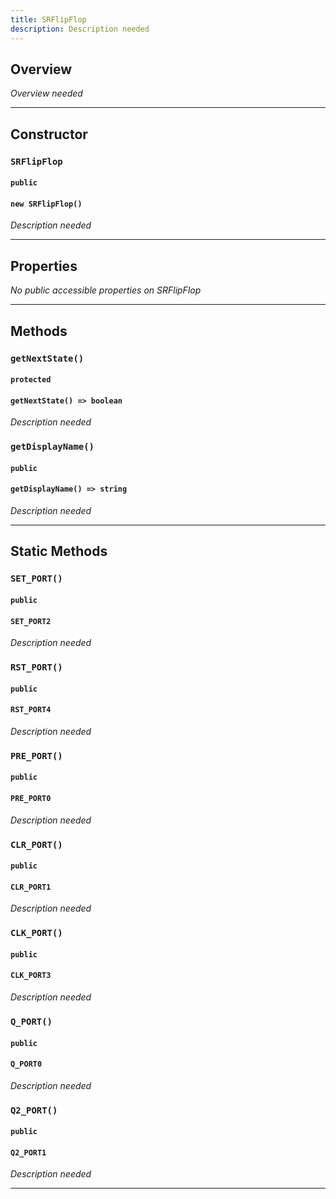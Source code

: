```yaml
---
title: SRFlipFlop
description: Description needed
---
```



## Overview
*Overview needed*

---


## Constructor

### `SRFlipFlop`
#### `public`
#### `new SRFlipFlop()`
*Description needed*

---


## Properties

*No public accessible properties on SRFlipFlop*

---


## Methods

### `getNextState()`
#### `protected`
#### `getNextState() => boolean`
*Description needed*

### `getDisplayName()`
#### `public`
#### `getDisplayName() => string`
*Description needed*

---


## Static Methods


### `SET_PORT()`
#### `public`
#### `SET_PORT2`
*Description needed*

### `RST_PORT()`
#### `public`
#### `RST_PORT4`
*Description needed*

### `PRE_PORT()`
#### `public`
#### `PRE_PORT0`
*Description needed*

### `CLR_PORT()`
#### `public`
#### `CLR_PORT1`
*Description needed*

### `CLK_PORT()`
#### `public`
#### `CLK_PORT3`
*Description needed*

### `Q_PORT()`
#### `public`
#### `Q_PORT0`
*Description needed*

### `Q2_PORT()`
#### `public`
#### `Q2_PORT1`
*Description needed*

---
